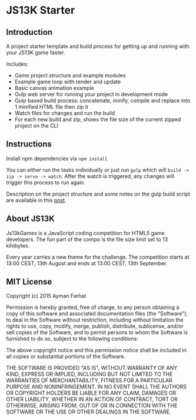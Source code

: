 # JS13K Starter

## Introduction

A project starter template and build process for getting up and running with your JS13K game faster.

Includes:

- Game project structure and example modules
- Example game loop with render and update
- Basic canvas animation example
- Gulp web server for running your project in development mode
- Gulp based build process: concatenate, minify, compile and replace into 1 minified HTML file then zip it
- Watch files for changes and run the build
- For each new build and zip, shows the file size of the current zipped project on the CLI

## Instructions

Install npm dependencies via `npm install`

You can either run the tasks individually or just run `gulp` which will `build -> zip -> serve -> watch`. After the watch is triggered, any changes will trigger this process to run again.

Description on the project structure and some notes on the gulp build script are available in this [post](http://thecodeship.com/web-development/bootstrap-vanilla-js-game-gulp-build-project-setup/).

## About JS13K

Js13kGames is a JavaScript coding competition for HTML5 game developers. The fun part of the compo is the file size limit set to 13 kilobytes. 

Every year carries a new theme for the challenge. The competition starts at 13:00 CEST, 13th August and ends at 13:00 CEST, 13th September.

## MIT License

Copyright (c) 2015 Ayman Farhat

Permission is hereby granted, free of charge, to any person obtaining a copy of this software and associated documentation files (the "Software"), to deal in the Software without restriction, including without limitation the rights to use, copy, modify, merge, publish, distribute, sublicense, and/or sell copies of the Software, and to permit persons to whom the Software is furnished to do so, subject to the following conditions:

The above copyright notice and this permission notice shall be included in all copies or substantial portions of the Software.

THE SOFTWARE IS PROVIDED "AS IS", WITHOUT WARRANTY OF ANY KIND, EXPRESS OR IMPLIED, INCLUDING BUT NOT LIMITED TO THE WARRANTIES OF MERCHANTABILITY, FITNESS FOR A PARTICULAR PURPOSE AND NONINFRINGEMENT. IN NO EVENT SHALL THE AUTHORS OR COPYRIGHT HOLDERS BE LIABLE FOR ANY CLAIM, DAMAGES OR OTHER LIABILITY, WHETHER IN AN ACTION OF CONTRACT, TORT OR OTHERWISE, ARISING FROM, OUT OF OR IN CONNECTION WITH THE SOFTWARE OR THE USE OR OTHER DEALINGS IN THE SOFTWARE.
